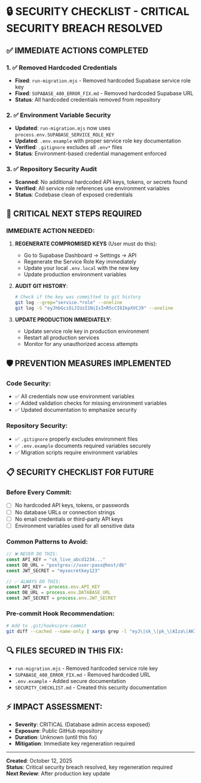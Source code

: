 # 🔒 SECURITY CHECKLIST - CRITICAL SECURITY BREACH RESOLVED

## ✅ IMMEDIATE ACTIONS COMPLETED

### 1. ✅ Removed Hardcoded Credentials
- **Fixed**: `run-migration.mjs` - Removed hardcoded Supabase service role key
- **Fixed**: `SUPABASE_400_ERROR_FIX.md` - Removed hardcoded Supabase URL
- **Status**: All hardcoded credentials removed from repository

### 2. ✅ Environment Variable Security
- **Updated**: `run-migration.mjs` now uses `process.env.SUPABASE_SERVICE_ROLE_KEY`
- **Updated**: `.env.example` with proper service role key documentation
- **Verified**: `.gitignore` excludes all `.env*` files
- **Status**: Environment-based credential management enforced

### 3. ✅ Repository Security Audit
- **Scanned**: No additional hardcoded API keys, tokens, or secrets found
- **Verified**: All service role references use environment variables
- **Status**: Codebase clean of exposed credentials

## 🚨 CRITICAL NEXT STEPS REQUIRED

### IMMEDIATE ACTION NEEDED:
1. **REGENERATE COMPROMISED KEYS** (User must do this):
   - Go to Supabase Dashboard → Settings → API
   - Regenerate the Service Role Key immediately
   - Update your local `.env.local` with the new key
   - Update production environment variables

2. **AUDIT GIT HISTORY**:
   ```bash
   # Check if the key was committed to git history
   git log --grep="service.*role" --oneline
   git log -S "eyJhbGciOiJIUzI1NiIsInR5cCI6IkpXVCJ9" --oneline
   ```

3. **UPDATE PRODUCTION IMMEDIATELY**:
   - Update service role key in production environment
   - Restart all production services
   - Monitor for any unauthorized access attempts

## 🛡️ PREVENTION MEASURES IMPLEMENTED

### Code Security:
- ✅ All credentials now use environment variables
- ✅ Added validation checks for missing environment variables
- ✅ Updated documentation to emphasize security

### Repository Security:
- ✅ `.gitignore` properly excludes environment files
- ✅ `.env.example` documents required variables securely
- ✅ Migration scripts require environment variables

## 📋 SECURITY CHECKLIST FOR FUTURE

### Before Every Commit:
- [ ] No hardcoded API keys, tokens, or passwords
- [ ] No database URLs or connection strings
- [ ] No email credentials or third-party API keys
- [ ] Environment variables used for all sensitive data

### Common Patterns to Avoid:
```javascript
// ❌ NEVER DO THIS:
const API_KEY = "sk_live_abcd1234..."
const DB_URL = "postgres://user:pass@host/db"
const JWT_SECRET = "mysecretkey123"

// ✅ ALWAYS DO THIS:
const API_KEY = process.env.API_KEY
const DB_URL = process.env.DATABASE_URL
const JWT_SECRET = process.env.JWT_SECRET
```

### Pre-commit Hook Recommendation:
```bash
# Add to .git/hooks/pre-commit
git diff --cached --name-only | xargs grep -l "eyJ\|sk_\|pk_\|AIza\|AKIA" && echo "⚠️  Potential credentials detected!" && exit 1
```

## 🔍 FILES SECURED IN THIS FIX:
- `run-migration.mjs` - Removed hardcoded service role key
- `SUPABASE_400_ERROR_FIX.md` - Removed hardcoded URL
- `.env.example` - Added secure documentation
- `SECURITY_CHECKLIST.md` - Created this security documentation

## ⚡ IMPACT ASSESSMENT:
- **Severity**: CRITICAL (Database admin access exposed)
- **Exposure**: Public GitHub repository 
- **Duration**: Unknown (until this fix)
- **Mitigation**: Immediate key regeneration required

---
**Created**: October 12, 2025  
**Status**: Critical security breach resolved, key regeneration required  
**Next Review**: After production key update